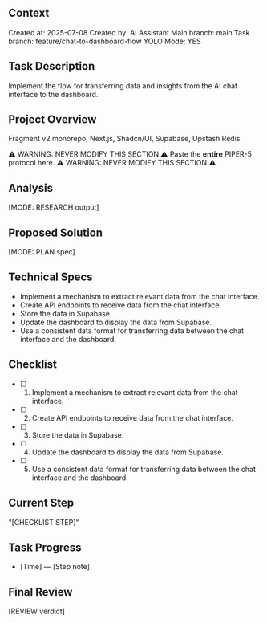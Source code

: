 ## Context

Created at: 2025-07-08 Created by: AI Assistant Main branch: main Task branch:
feature/chat-to-dashboard-flow YOLO Mode: YES

## Task Description

Implement the flow for transferring data and insights from the AI chat interface
to the dashboard.

## Project Overview

Fragment v2 monorepo, Next.js, Shadcn/UI, Supabase, Upstash Redis.

⚠️ WARNING: NEVER MODIFY THIS SECTION ⚠️ Paste the **entire** PIPER-5 protocol
here. ⚠️ WARNING: NEVER MODIFY THIS SECTION ⚠️

## Analysis

[MODE: RESEARCH output]

## Proposed Solution

[MODE: PLAN spec]

## Technical Specs

- Implement a mechanism to extract relevant data from the chat interface.
- Create API endpoints to receive data from the chat interface.
- Store the data in Supabase.
- Update the dashboard to display the data from Supabase.
- Use a consistent data format for transferring data between the chat interface
  and the dashboard.

## Checklist

- [ ] 1. Implement a mechanism to extract relevant data from the chat interface.
- [ ] 2. Create API endpoints to receive data from the chat interface.
- [ ] 3. Store the data in Supabase.
- [ ] 4. Update the dashboard to display the data from Supabase.
- [ ] 5. Use a consistent data format for transferring data between the chat
     interface and the dashboard.

## Current Step

"[CHECKLIST STEP]"

## Task Progress

- [Time] — [Step note]

## Final Review

[REVIEW verdict]

